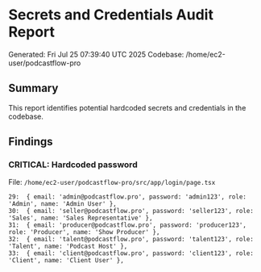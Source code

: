# Secrets and Credentials Audit Report

Generated: Fri Jul 25 07:39:40 UTC 2025
Codebase: /home/ec2-user/podcastflow-pro

## Summary

This report identifies potential hardcoded secrets and credentials in the codebase.

## Findings

### CRITICAL: Hardcoded password
File: `/home/ec2-user/podcastflow-pro/src/app/login/page.tsx`
```
29:  { email: 'admin@podcastflow.pro', password: 'admin123', role: 'Admin', name: 'Admin User' },
30:  { email: 'seller@podcastflow.pro', password: 'seller123', role: 'Sales', name: 'Sales Representative' },
31:  { email: 'producer@podcastflow.pro', password: 'producer123', role: 'Producer', name: 'Show Producer' },
32:  { email: 'talent@podcastflow.pro', password: 'talent123', role: 'Talent', name: 'Podcast Host' },
33:  { email: 'client@podcastflow.pro', password: 'client123', role: 'Client', name: 'Client User' },
```

